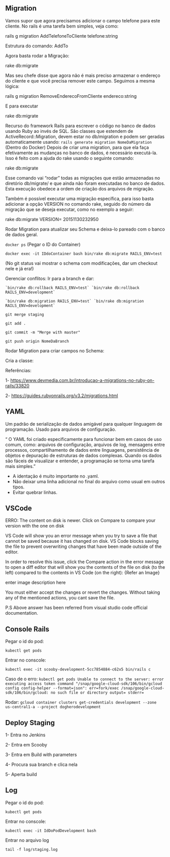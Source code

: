 ## Migration

Vamos supor que agora precisamos adicionar o campo telefone para este cliente. No rails é uma tarefa bem simples, veja como:

rails g migration AddTelefoneToCliente telefone:string


Estrutura do comando: Add<campo>To<model> <campo><tipo>

Agora basta rodar a Migração:

rake db:migrate

Mas seu chefe disse que agora não é mais preciso armazenar o endereço do cliente e que você precisa remover este campo. Seguimos a mesma lógica:

rails g migration RemoveEnderecoFromCliente endereco:string

E para executar

rake db:migrate

Recurso do framework Rails para escrever o código no banco de dados usando Ruby ao invés de SQL. São classes que estendem de ActiveRecord::Migration, devem estar no db/migration e podem ser geradas automaticamente usando:
`rails generate migration NomeDaMigration` (Dentro do Docker)
Depois de criar uma migration, para que ela faça efetivamente as mudanças no banco de dados, é necessário executá-la. Isso é feito com a ajuda do rake usando o seguinte comando:
	
rake db:migrate

Esse comando vai “rodar” todas as migrações que estão armazenadas no diretório db/migrate/ e que ainda não foram executadas no banco de dados. Esta execução obedece a ordem de criação dos arquivos de migração.

Também é possível executar uma migração específica, para isso basta adicionar a opção VERSION no comando rake, seguido do número da migração que se deseja executar, como no exemplo a seguir:
	
rake db:migrate VERSION= 20151130232950

Rodar Migration para atualizar seu Schema e deixa-lo pareado com o banco de dados geral.

  `docker ps` (Pegar o ID do Container)
  
  `docker exec -it IDdoContainer bash bin/rake db:migrate RAILS_ENV=test`
  
  (No git status vai mostrar o schema com modificações, dar um checkout nele e já era!)
  
  Gerenciar conflitos: Ir para a branch e dar:
  
    `bin/rake db:rollback RAILS_ENV=test` `bin/rake db:rollback RAILS_ENV=development`
    
    `bin/rake db:migration RAILS_ENV=test` `bin/rake db:migration RAILS_ENV=development`
  
  `git merge staging`
  
  `git add .`
  
  `git commit -m "Merge with master"`
  
  `git push origin NomeDaBranch`
  
Rodar Migration para criar campos no Schema:

Cria a classe:

  
Referências: 

1- https://www.devmedia.com.br/introducao-a-migrations-no-ruby-on-rails/33820

2- https://guides.rubyonrails.org/v3.2/migrations.html

## YAML

Um padrão de serialização de dados amigável para qualquer linguagem de programação. Usado para arquivos de configuração.

“ O YAML foi criado especificamente para funcionar bem em casos de uso comum, como: arquivos de configuração, arquivos 
de log, mensagens entre processos, compartilhamento de dados entre linguagens, persistência de objetos e depuração de estruturas de dados complexas. Quando os dados são fáceis de visualizar e entender, a programação se torna uma tarefa 
mais simples.”

* A identação é muito importante no .yaml.
* Não deixar uma linha adicional no final do arquivo como usual em outros tipos.
* Evitar quebrar linhas.

## VSCode

ERRO: The content on disk is newer. Click on Compare to compare your version with the one on disk

VS Code will show you an error message when you try to save a file that cannot be saved because it has changed on disk. VS Code blocks saving the file to prevent overwriting changes that have been made outside of the editor.

In order to resolve this issue, click the Compare action in the error message to open a diff editor that will show you the contents of the file on disk (to the left) compared to the contents in VS Code (on the right): {Refer an Image}

enter image description here

You must either accept the changes or revert the changes. Without taking any of the mentioned actions, you cant save the file.

P.S Above answer has been referred from visual studio code official documentation.

##  Console Rails

Pegar o id do pod:

`kubectl get pods` 

Entrar no conscole:

`kubectl exec -it scooby-development-5cc7854884-c62x5 bin/rails c`

Caso de o erro:
`kubectl get pods
Unable to connect to the server: error executing access token command "/snap/google-cloud-sdk/106/bin/gcloud config config-helper --format=json": err=fork/exec /snap/google-cloud-sdk/106/bin/gcloud: no such file or directory output= stderr=`

Rodar:
`gcloud container clusters get-credentials development --zone us-central1-a --project dogherodevelopment`


## Deploy Staging

1- Entra no Jenkins

2- Entra em Scooby 

3- Entra em Build with parameters

4- Procura sua branch e clica nela

5- Aperta build

## Log

Pegar o id do pod:

`kubectl get pods` 

Entrar no conscole:

`kubectl exec -it IdDoPodDevelopment bash`

Entrar no arquivo log

`tail -f log/staging.log`

